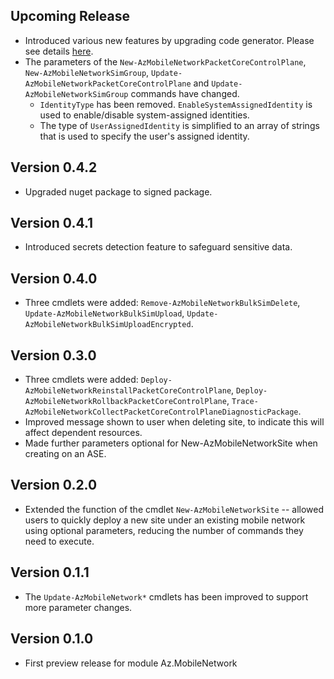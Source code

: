 <!--
    Please leave this section at the top of the change log.

    Changes for the upcoming release should go under the section titled "Upcoming Release", and should adhere to the following format:

    ## Upcoming Release
    * Overview of change #1
        - Additional information about change #1
    * Overview of change #2
        - Additional information about change #2
        - Additional information about change #2
    * Overview of change #3
    * Overview of change #4
        - Additional information about change #4

    ## YYYY.MM.DD - Version X.Y.Z (Previous Release)
    * Overview of change #1
        - Additional information about change #1
-->
## Upcoming Release
* Introduced various new features by upgrading code generator. Please see details [here](https://github.com/Azure/azure-powershell/blob/main/documentation/Autorest-powershell-v4-new-features.md).
* The parameters of the `New-AzMobileNetworkPacketCoreControlPlane`, `New-AzMobileNetworkSimGroup`, `Update-AzMobileNetworkPacketCoreControlPlane` and `Update-AzMobileNetworkSimGroup` commands have changed.
  * `IdentityType` has been removed. `EnableSystemAssignedIdentity` is used to enable/disable system-assigned identities.
  * The type of `UserAssignedIdentity` is simplified to an array of strings that is used to specify the user's assigned identity.

## Version 0.4.2
* Upgraded nuget package to signed package.

## Version 0.4.1
* Introduced secrets detection feature to safeguard sensitive data.

## Version 0.4.0
* Three cmdlets were added: `Remove-AzMobileNetworkBulkSimDelete`, `Update-AzMobileNetworkBulkSimUpload`, `Update-AzMobileNetworkBulkSimUploadEncrypted`.

## Version 0.3.0
* Three cmdlets were added: `Deploy-AzMobileNetworkReinstallPacketCoreControlPlane`, `Deploy-AzMobileNetworkRollbackPacketCoreControlPlane`, `Trace-AzMobileNetworkCollectPacketCoreControlPlaneDiagnosticPackage`.
* Improved message shown to user when deleting site, to indicate this will affect dependent resources.
* Made further parameters optional for New-AzMobileNetworkSite when creating on an ASE.

## Version 0.2.0
* Extended the function of the cmdlet `New-AzMobileNetworkSite` -- allowed users to quickly deploy a new site under an existing mobile network using optional parameters, reducing the number of commands they need to execute.

## Version 0.1.1
* The `Update-AzMobileNetwork*` cmdlets has been improved to support more parameter changes.

## Version 0.1.0
* First preview release for module Az.MobileNetwork

